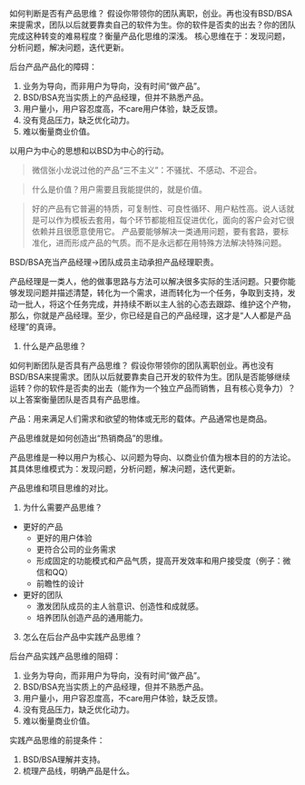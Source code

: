 如何判断是否有产品思维？
假设你带领你的团队离职，创业。再也没有BSD/BSA来提需求，团队以后就要靠卖自己的软件为生。你的软件是否卖的出去？你的团队完成这种转变的难易程度？衡量产品化思维的深浅。
核心思维在于：发现问题，分析问题，解决问题，迭代更新。

后台产品产品化的障碍：
1. 业务为导向，而非用户为导向，没有时间“做产品”。
2. BSD/BSA充当实质上的产品经理，但并不熟悉产品。
3. 用户量小，用户容忍度高，不care用户体验，缺乏反馈。
4. 没有竞品压力，缺乏优化动力。
5. 难以衡量商业价值。

以用户为中心的思想和以BSD为中心的行动。

> 微信张小龙说过他的产品“三不主义”：不骚扰、不感动、不迎合。

> 什么是价值？用户需要且我能提供的，就是价值。

> 好的产品有它普遍的特质，可复制性、可良性循环、用户粘性高。说人话就是可以作为模板去套用，每个环节都能相互促进优化，面向的客户会对它很依赖并且很愿意使用它。
产品要能够解决一类通用问题，要有套路，要标准化，进而形成产品的气质。而不是永远都在用特殊方法解决特殊问题。

BSD/BSA充当产品经理->团队成员主动承担产品经理职责。

产品经理是一类人，他的做事思路与方法可以解决很多实际的生活问题。只要你能够发现问题并描述清楚，转化为一个需求，进而转化为一个任务，争取到支持，发动一批人，将这个任务完成，并持续不断以主人翁的心态去跟踪、维护这个产物，那么，你就是产品经理。至少，你已经是自己的产品经理，这才是“人人都是产品经理”的真谛。




1. 什么是产品思维？

如何判断团队是否具有产品思维？
假设你带领你的团队离职创业。再也没有BSD/BSA来提需求。团队以后就要靠卖自己开发的软件为生。团队是否能够继续运转？你的软件是否卖的出去（能作为一个独立产品而销售，且有核心竞争力）？
以上答案衡量团队是否具有产品思维。

产品：用来满足人们需求和欲望的物体或无形的载体。产品通常也是商品。

产品思维就是如何创造出“热销商品”的思维。

产品思维是一种以用户为核心、以问题为导向、以商业价值为根本目的的方法论。其具体思维模式为：发现问题，分析问题，解决问题，迭代更新。

产品思维和项目思维的对比。

1. 为什么需要产品思维？

* 更好的产品
  * 更好的用户体验
  * 更符合公司的业务需求
  * 形成固定的功能模式和产品气质，提高开发效率和用户接受度（例子：微信和QQ）
  * 前瞻性的设计
* 更好的团队
  * 激发团队成员的主人翁意识、创造性和成就感。
  * 培养团队创造产品的通用能力。

3. 怎么在后台产品中实践产品思维？

后台产品实践产品思维的阻碍：
1. 业务为导向，而非用户为导向，没有时间“做产品”。
2. BSD/BSA充当实质上的产品经理，但并不熟悉产品。
3. 用户量小，用户容忍度高，不care用户体验，缺乏反馈。
4. 没有竞品压力，缺乏优化动力。
5. 难以衡量商业价值。

实践产品思维的前提条件：
1. BSD/BSA理解并支持。
2. 梳理产品线，明确产品是什么。